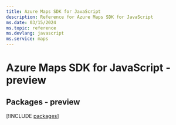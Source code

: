 ```yaml
---
title: Azure Maps SDK for JavaScript
description: Reference for Azure Maps SDK for JavaScript
ms.date: 03/15/2024
ms.topic: reference
ms.devlang: javascript
ms.service: maps
---
```

# Azure Maps SDK for JavaScript - preview
## Packages - preview
[!INCLUDE [packages](maps-index.md)]